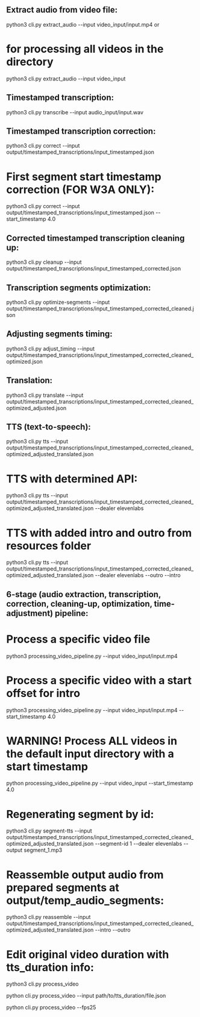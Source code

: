 ## Extract audio from video file:
python3 cli.py extract_audio --input video_input/input.mp4
or
# for processing all videos in the directory
python3 cli.py extract_audio --input video_input

## Timestamped transcription:
python3 cli.py transcribe --input audio_input/input.wav

## Timestamped transcription correction:
python3 cli.py correct --input output/timestamped_transcriptions/input_timestamped.json

# First segment start timestamp correction (FOR W3A ONLY):
python3 cli.py correct --input output/timestamped_transcriptions/input_timestamped.json --start_timestamp 4.0

## Corrected timestamped transcription cleaning up:
python3 cli.py cleanup --input output/timestamped_transcriptions/input_timestamped_corrected.json

## Transcription segments optimization:
python3 cli.py optimize-segments --input output/timestamped_transcriptions/input_timestamped_corrected_cleaned.json

## Adjusting segments timing:
python3 cli.py adjust_timing --input output/timestamped_transcriptions/input_timestamped_corrected_cleaned_optimized.json

## Translation:
python3 cli.py translate --input output/timestamped_transcriptions/input_timestamped_corrected_cleaned_optimized_adjusted.json 

## TTS (text-to-speech):
python3 cli.py tts --input output/timestamped_transcriptions/input_timestamped_corrected_cleaned_optimized_adjusted_translated.json

# TTS with determined API:
python3 cli.py tts --input output/timestamped_transcriptions/input_timestamped_corrected_cleaned_optimized_adjusted_translated.json --dealer elevenlabs

# TTS with added intro and outro from resources folder
python3 cli.py tts --input output/timestamped_transcriptions/input_timestamped_corrected_cleaned_optimized_adjusted_translated.json --dealer elevenlabs --outro --intro


## 6-stage (audio extraction, transcription, correction, cleaning-up, optimization, time-adjustment) pipeline:
# Process a specific video file
python3 processing_video_pipeline.py --input video_input/input.mp4

# Process a specific video with a start offset for intro
python3 processing_video_pipeline.py --input video_input/input.mp4 --start_timestamp 4.0

# WARNING! Process ALL videos in the default input directory with a start timestamp
python processing_video_pipeline.py --input video_input --start_timestamp 4.0


# Regenerating segment by id:
python3 cli.py segment-tts --input output/timestamped_transcriptions/input_timestamped_corrected_cleaned_optimized_adjusted_translated.json --segment-id 1 --dealer elevenlabs --output segment_1.mp3

# Reassemble output audio from prepared segments at output/temp_audio_segments:
python3 cli.py reassemble --input output/timestamped_transcriptions/input_timestamped_corrected_cleaned_optimized_adjusted_translated.json --intro --outro

# Edit original video duration with tts_duration info:
python3 cli.py process_video

python cli.py process_video --input path/to/tts_duration/file.json

python cli.py process_video --fps25
